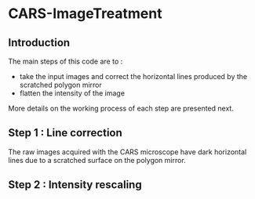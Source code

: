 # CARS-ImageTreatment
## Introduction

The main steps of this code are to : 
- take the input images and correct the horizontal lines produced by the scratched polygon mirror 
- flatten the intensity of the image

More details on the working process of each step are presented next. 

## Step 1 : Line correction 
The raw images acquired with the CARS microscope have dark horizontal lines due to a scratched surface on the polygon mirror. 

## Step 2 : Intensity rescaling 
